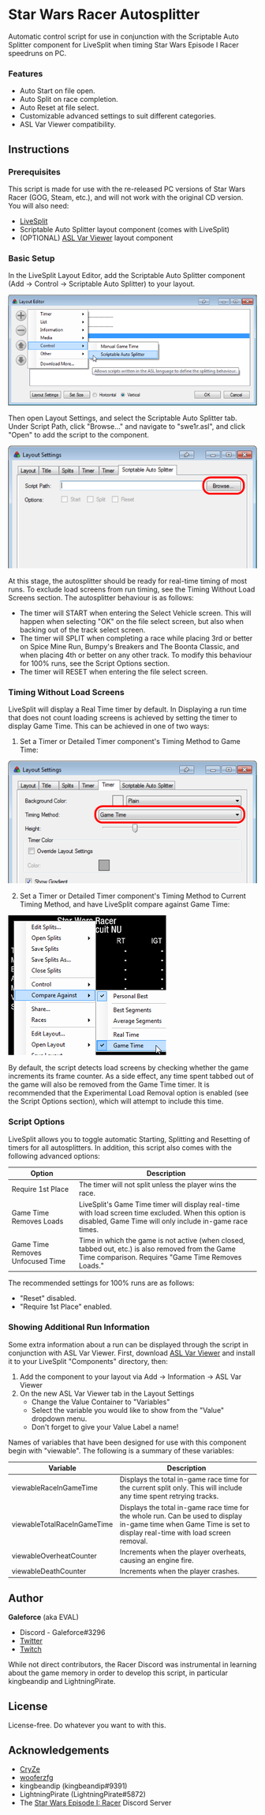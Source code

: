 # Star Wars Racer Autosplitter

Automatic control script for use in conjunction with the Scriptable Auto Splitter component for LiveSplit when timing Star Wars Episode I Racer speedruns on PC.

### Features

* Auto Start on file open.
* Auto Split on race completion.
* Auto Reset at file select.
* Customizable advanced settings to suit different categories.
* ASL Var Viewer compatibility.

## Instructions

### Prerequisites

This script is made for use with the re-released PC versions of Star Wars Racer (GOG, Steam, etc.), and will not work with the original CD version. You will also need:

* [LiveSplit](https://livesplit.org/)
* Scriptable Auto Splitter layout component (comes with LiveSplit)
* (OPTIONAL) [ASL Var Viewer](https://github.com/hawkerm/LiveSplit.ASLVarViewer/releases) layout component

### Basic Setup

In the LiveSplit Layout Editor, add the Scriptable Auto Splitter component (Add -> Control -> Scriptable Auto Splitter) to your layout.

![Adding the Scriptable Auto Splitter component](https://raw.githubusercontent.com/everalert/swe1r-autosplitter/master/img/add-autosplitter.png)

Then open Layout Settings, and select the Scriptable Auto Splitter tab. Under Script Path, click "Browse..." and navigate to "swe1r.asl", and click "Open" to add the script to the component.

![Click this button to add the script](https://raw.githubusercontent.com/everalert/swe1r-autosplitter/master/img/add-script.png)

At this stage, the autosplitter should be ready for real-time timing of most runs. To exclude load screens from run timing, see the Timing Without Load Screens section. The autosplitter behaviour is as follows:

* The timer will START when entering the Select Vehicle screen. This will happen when selecting "OK" on the file select screen, but also when backing out of the track select screen.
* The timer will SPLIT when completing a race while placing 3rd or better on Spice Mine Run, Bumpy's Breakers and The Boonta Classic, and when placing 4th or better on any other track. To modify this behaviour for 100% runs, see the Script Options section.
* The timer will RESET when entering the file select screen.

### Timing Without Load Screens

LiveSplit will display a Real Time timer by default. In Displaying a run time that does not count loading screens is achieved by setting the timer to display Game Time. This can be achieved in one of two ways:

1. Set a Timer or Detailed Timer component's Timing Method to Game Time: 

![Timer Component Settings](https://raw.githubusercontent.com/everalert/swe1r-autosplitter/master/img/use-gametime-timer.png)

2. Set a Timer or Detailed Timer component's Timing Method to Current Timing Method, and have LiveSplit compare against Game Time:

![Comparing Against Game Time](https://raw.githubusercontent.com/everalert/swe1r-autosplitter/master/img/use-gametime-comparison.png)

By default, the script detects load screens by checking whether the game increments its frame counter. As a side effect, any time spent tabbed out of the game will also be removed from the Game Time timer. It is recommended that the Experimental Load Removal option is enabled (see the Script Options section), which will attempt to include this time.

### Script Options

LiveSplit allows you to toggle automatic Starting, Splitting and Resetting of timers for all autosplitters. In addition, this script also comes with the following advanced options:

| Option | Description |
| - | - |
| Require 1st Place | The timer will not split unless the player wins the race. |
| Game Time Removes Loads | LiveSplit's Game Time timer will display real-time with load screen time excluded. When this option is disabled, Game Time will only include in-game race times. |
| Game Time Removes Unfocused Time | Time in which the game is not active (when closed, tabbed out, etc.) is also removed from the Game Time comparison. Requires "Game Time Removes Loads." |

The recommended settings for 100% runs are as follows:

* "Reset" disabled.
* "Require 1st Place" enabled.

### Showing Additional Run Information

Some extra information about a run can be displayed through the script in conjunction with ASL Var Viewer. First, download [ASL Var Viewer](https://github.com/hawkerm/LiveSplit.ASLVarViewer/releases) and install it to your LiveSplit "Components" directory, then:

1. Add the component to your layout via Add -> Information -> ASL Var Viewer
2. On the new ASL Var Viewer tab in the Layout Settings
   * Change the Value Container to "Variables"
   * Select the variable you would like to show from the "Value" dropdown menu.
   * Don't forget to give your Value Label a name!

Names of variables that have been designed for use with this component begin with "viewable". The following is a summary of these variables:

| Variable | Description |
| - | - |
| viewableRaceInGameTime        | Displays the total in-game race time for the current split only. This will include any time spent retrying tracks. |
| viewableTotalRaceInGameTime   | Displays the total in-game race time for the whole run. Can be used to display in-game time when Game Time is set to display real-time with load screen removal. |
| viewableOverheatCounter       | Increments when the player overheats, causing an engine fire. |
| viewableDeathCounter          | Increments when the player crashes. |

## Author

**Galeforce** (aka EVAL)
* Discord - Galeforce#3296
* [Twitter](https://twitter.com/everalert)
* [Twitch](https://twitch.tv/everalert)

While not direct contributors, the Racer Discord was instrumental in learning about the game memory in order to develop this script, in particular kingbeandip and LightningPirate.

## License

License-free. Do whatever you want to with this.

## Acknowledgements

* [CryZe](https://twitter.com/CryZe107)
* [wooferzfg](https://twitter.com/wooferzfg)
* kingbeandip (kingbeandip#9391)
* LightningPirate (LightningPirate#5872)
* The [Star Wars Episode I: Racer](https://discord.gg/28vrDPM) Discord Server